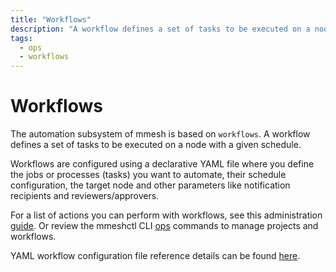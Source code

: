 ```yaml
---
title: "Workflows"
description: "A workflow defines a set of tasks to be executed on a node with a given schedule."
tags:
  - ops
  - workflows
---
```


# Workflows

The automation subsystem of mmesh is based on `workflows`. A workflow defines a set of tasks to be executed on a node with a given schedule.

Workflows are configured using a declarative YAML file where you define the jobs or processes (tasks) you want to automate, their schedule configuration, the target node and other parameters like notification recipients and reviewers/approvers.

For a list of actions you can perform with workflows, see this administration [guide](adm-workflows.md). Or review the mmeshctl CLI [ops](mmeshctl-automation.md) commands to manage projects and workflows.

YAML workflow configuration file reference details can be found [here](workflow.yml.md).
